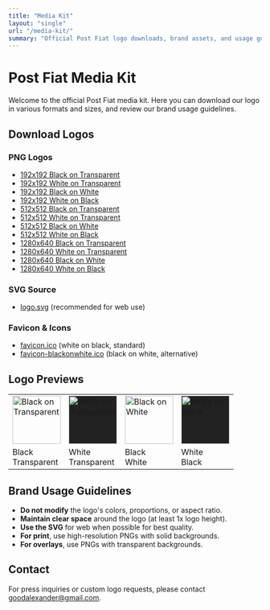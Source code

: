 ```yaml
---
title: "Media Kit"
layout: "single"
url: "/media-kit/"
summary: "Official Post Fiat logo downloads, brand assets, and usage guidelines."
---
```


# Post Fiat Media Kit

Welcome to the official Post Fiat media kit. Here you can download our logo in various formats and sizes, and review our brand usage guidelines.

## Download Logos

### PNG Logos

- [192x192 Black on Transparent](/media-kit/logo192x192-blackfill.png)
- [192x192 White on Transparent](/media-kit/logo192x192-whitefill.png)
- [192x192 Black on White](/media-kit/logo192x192-blackonwhite.png)
- [192x192 White on Black](/media-kit/logo192x192-whiteonblack.png)
- [512x512 Black on Transparent](/media-kit/logo512x512-blackfill.png)
- [512x512 White on Transparent](/media-kit/logo512x512-whitefill.png)
- [512x512 Black on White](/media-kit/logo512x512-blackonwhite.png)
- [512x512 White on Black](/media-kit/logo512x512-whiteonblack.png)
- [1280x640 Black on Transparent](/media-kit/logo1280x640-blackfill.png)
- [1280x640 White on Transparent](/media-kit/logo1280x640-whitefill.png)
- [1280x640 Black on White](/media-kit/logo1280x640-blackonwhite.png)
- [1280x640 White on Black](/media-kit/logo1280x640-whiteonblack.png)

### SVG Source

- [logo.svg](/media-kit/logo.svg) (recommended for web use)

### Favicon & Icons

- [favicon.ico](/media-kit/favicon.ico) (white on black, standard)
- [favicon-blackonwhite.ico](/media-kit/favicon-blackonwhite.ico) (black on white, alternative)

## Logo Previews

<table>
  <tr>
    <td><img src="/media-kit/logo192x192-blackfill.png" width="96" alt="Black on Transparent"></td>
    <td><img src="/media-kit/logo192x192-whitefill.png" width="96" style="background:#222;" alt="White on Transparent"></td>
    <td><img src="/media-kit/logo192x192-blackonwhite.png" width="96" alt="Black on White"></td>
    <td><img src="/media-kit/logo192x192-whiteonblack.png" width="96" style="background:#222;" alt="White on Black"></td>
  </tr>
  <tr>
    <td>Black<br>Transparent</td>
    <td>White<br>Transparent</td>
    <td>Black<br>White</td>
    <td>White<br>Black</td>
  </tr>
</table>

## Brand Usage Guidelines

- **Do not modify** the logo's colors, proportions, or aspect ratio.
- **Maintain clear space** around the logo (at least 1x logo height).
- **Use the SVG** for web when possible for best quality.
- **For print**, use high-resolution PNGs with solid backgrounds.
- **For overlays**, use PNGs with transparent backgrounds.

## Contact

For press inquiries or custom logo requests, please contact [goodalexander@gmail.com](mailto:goodalexander@gmail.com). 